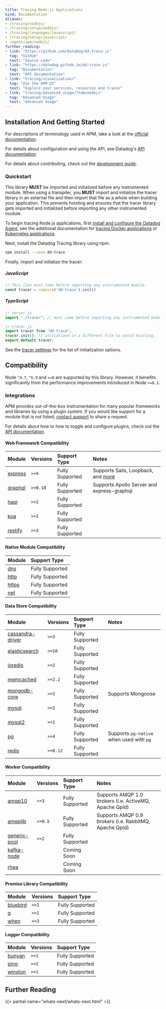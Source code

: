 ```yaml
---
title: Tracing Node.js Applications
kind: Documentation
aliases:
- /tracing/nodejs/
- /tracing/setup/nodejs/
- /tracing/languages/javascript/
- /tracing/setup/javascript/
- /agent/apm/nodejs/
further_reading:
- link: "https://github.com/DataDog/dd-trace-js"
  tag: "GitHub"
  text: "Source code"
- link: "https://datadog.github.io/dd-trace-js"
  tag: "Documentation"
  text: "API documentation"
- link: "tracing/visualization/"
  tag: "Use the APM UI"
  text: "Explore your services, resources and traces"
- link: "tracing/advanced_usage/?tab=nodejs"
  tag: "Advanced Usage"
  text: "Advanced Usage"
---
```


## Installation And Getting Started

For descriptions of terminology used in APM, take a look at the [official documentation][1].

For details about configuration and using the API, see Datadog's [API documentation][2].

For details about contributing, check out the [development guide][3].

### Quickstart

<div class="alert alert-warning">
This library <strong>MUST</strong> be imported and initialized before any instrumented module. When using a transpiler, you <strong>MUST</strong> import and initialize the tracer library in an external file and then import that file as a whole when building your application. This prevents hoisting and ensures that the tracer library gets imported and initialized before importing any other instrumented module.
</div>

To begin tracing Node.js applications, first [install and configure the Datadog Agent][4], see the additional documentation for [tracing Docker applications][5] or [Kubernetes applications][6].

Next, install the Datadog Tracing library using npm:

```sh
npm install --save dd-trace
```

Finally, import and initialize the tracer:

##### JavaScript

```js
// This line must come before importing any instrumented module.
const tracer = require('dd-trace').init()
```

##### TypeScript

```js
// server.js
import "./tracer"; // must come before importing any instrumented module.

// tracer.js
import tracer from "dd-trace";
tracer.init(); // initialized in a different file to avoid hoisting.
export default tracer;
```

See the [tracer settings][7] for the list of initialization options.

## Compatibility

Node `^4.7`, `^6.9` and `>=8` are supported by this library. However, it benefits significantly from the performance improvements introduced in Node `>=8.3`.

### Integrations

APM provides out-of-the-box instrumentation for many popular frameworks and libraries by using a plugin system. If you would like support for a module that is not listed, [contact support][8] to share a request.

For details about how to how to toggle and configure plugins, check out the [API documentation][9].

#### Web Framework Compatibility

| Module        | Versions    | Support Type    | Notes                        |
| :----------   | :---------- | :-------------- | :--------------------------- |
| [express][10] | `>=4`       | Fully Supported | Supports Sails, Loopback, and [more][11] |
| [graphql][12] | `>=0.10`    | Fully Supported | Supports Apollo Server and express-graphql |
| [hapi][13]    | `>=2`       | Fully Supported |                              |
| [koa][14]     | `>=2`       | Fully Supported |                              |
| [restify][15] | `>=3`       | Fully Supported |                              |

#### Native Module Compatibility

| Module               | Support Type    |
| :------------------- | :-------------- |
| [dns][37]            | Fully Supported |
| [http][16]           | Fully Supported |
| [https][17]          | Fully Supported |
| [net][38]            | Fully Supported |

#### Data Store Compatibility

| Module                 | Versions    | Support Type    |  Notes              |
| :----------            | :---------- | :-------------- | :------------------ |
| [cassandra-driver][18] | `>=3`       | Fully Supported |                     |
| [elasticsearch][19]    | `>=10`      | Fully Supported |                     |
| [ioredis][20]          | `>=2`       | Fully Supported |                     |
| [memcached][21]        | `>=2.2`     | Fully Supported |                     |
| [mongodb-core][22]     | `>=2`       | Fully Supported | Supports Mongoose   |
| [mysql][23]            | `>=2`       | Fully Supported |                     |
| [mysql2][24]           | `>=1`       | Fully Supported |                     |
| [pg][25]               | `>=4`       | Fully Supported | Supports `pg-native` when used with `pg` |
| [redis][26]            | `>=0.12`    | Fully Supported |                     |

#### Worker Compatibility

| Module             | Versions    | Support Type    | Notes                   |
| :----------        | :---------- | :-------------- | :---------------------- |
| [amqp10][27]       | `>=3`       | Fully Supported | Supports AMQP 1.0 brokers (i.e. ActiveMQ, Apache Qpid) |
| [amqplib][28]      | `>=0.5`     | Fully Supported | Supports AMQP 0.9 brokers (i.e. RabbitMQ, Apache Qpid) |
| [generic-pool][39] | `>=2`       | Fully Supported |                         |
| [kafka-node][29]   |             | Coming Soon     |                         |
| [rhea][30]         |             | Coming Soon     |                         |

#### Promise Library Compatibility

| Module           | Versions    | Support Type    |
| :----------      | :---------- | :-------------- |
| [bluebird][31]   | `>=2`       | Fully Supported |
| [q][32]          | `>=1`       | Fully Supported |
| [when][33]       | `>=3`       | Fully Supported |

#### Logger Compatibility

| Module                 | Versions    | Support Type    |
| :----------            | :---------- | :-------------- |
| [bunyan][34]           | `>=1`       | Fully Supported |
| [pino][35]             | `>=2`       | Fully Supported |
| [winston][36]          | `>=1`       | Fully Supported |

## Further Reading

{{< partial name="whats-next/whats-next.html" >}}

[1]: /tracing/visualization
[2]: https://datadog.github.io/dd-trace-js
[3]: https://github.com/DataDog/dd-trace-js/blob/master/README.md#development
[4]: /tracing/setup
[5]: /tracing/setup/docker
[6]: /agent/kubernetes/daemonset_setup/#trace-collection
[7]: https://datadog.github.io/dd-trace-js/#tracer-settings
[8]: /help
[9]: https://datadog.github.io/dd-trace-js/#integrations
[10]: https://expressjs.com
[11]: https://expressjs.com/en/resources/frameworks.html
[12]: https://github.com/graphql/graphql-js
[13]: https://hapijs.com
[14]: https://koajs.com
[15]: http://restify.com
[16]: https://nodejs.org/api/http.html
[17]: https://nodejs.org/api/https.html
[18]: https://github.com/datastax/nodejs-driver
[19]: https://github.com/elastic/elasticsearch-js
[20]: https://github.com/luin/ioredis
[21]: https://github.com/3rd-Eden/memcached
[22]: http://mongodb.github.io/node-mongodb-native/core
[23]: https://github.com/mysqljs/mysql
[24]: https://github.com/sidorares/node-mysql2
[25]: https://node-postgres.com
[26]: https://github.com/NodeRedis/node_redis
[27]: https://github.com/noodlefrenzy/node-amqp10
[28]: https://github.com/squaremo/amqp.node
[29]: https://github.com/SOHU-Co/kafka-node
[30]: https://github.com/amqp/rhea
[31]: https://github.com/petkaantonov/bluebird
[32]: https://github.com/kriskowal/q
[33]: https://github.com/cujojs/when
[34]: https://github.com/trentm/node-bunyan
[35]: http://getpino.io
[36]: https://github.com/winstonjs/winston
[37]: https://nodejs.org/api/dns.html
[38]: https://nodejs.org/api/net.html
[39]: https://github.com/coopernurse/node-pool
